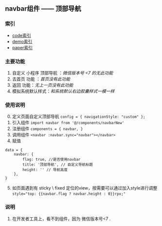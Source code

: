 ## navbar组件 —— 顶部导航
### 索引
- [code索引](../components/navbar.wpy)
- [demo索引](../pages/components.wpy)
- [paper索引](https://www.jianshu.com/p/8d87ecf72ec3)
### 主要功能
1. 自定义 小程序 顶部导航 ：*微信版本号 <7 的无此功能*
2. 去首页 功能 ：*首页没有此功能*
3. 返回 功能：*无上一页没有此功能*
4. 模拟系统默认样式：*和系统默认右边胶囊样式一模一样*
### 使用说明
0. 定义页面自定义顶部导航
`config = { navigationStyle: "custom" };`
1. 引入组件
`import navbar from '@/components/navbarNew'`
2. 注册组件
`components = {	navbar, }`
3. 调用组件
`<navbar :navbar.sync="navbar"></navbar>`
4. 赋值
>>>>>
    data = {
        navbar: {
            flag: true, //是否使用navbar
            title: '顶部导航', // 自定义导航标题
            height: '' // 导航高度
        },
    }
>>>>>
5. 如页面遇到有 sticky \ fixed 定位的view，按需要可以通过加入style进行调整
`style="top: {{navbar.flag ? navbar.height : 0}}rpx;"`
### 说明
1. 在开发者工具上，看不到组件，因为 微信版本号<7 .
